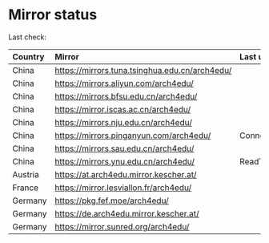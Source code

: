 <script src="./time.js"></script>
# Mirror status
Last check: <script type="text/javascript">localize(1675088277.7560556);</script>

|Country|Mirror|Last update|
|:------|:-----|:----------|
|China|https://mirrors.tuna.tsinghua.edu.cn/arch4edu/|<script type="text/javascript">localize(1675060750);</script>|
|China|https://mirrors.aliyun.com/arch4edu/|<script type="text/javascript">localize(1674974015);</script>|
|China|https://mirrors.bfsu.edu.cn/arch4edu/|<script type="text/javascript">localize(1675060750);</script>|
|China|https://mirror.iscas.ac.cn/arch4edu/|<script type="text/javascript">localize(1675060750);</script>|
|China|https://mirrors.nju.edu.cn/arch4edu/|<script type="text/javascript">localize(1675060750);</script>|
|China|https://mirrors.pinganyun.com/arch4edu/|ConnectionError|
|China|https://mirrors.sau.edu.cn/arch4edu/|<script type="text/javascript">localize(1673850842);</script>|
|China|https://mirrors.ynu.edu.cn/arch4edu/|ReadTimeout|
|Austria|https://at.arch4edu.mirror.kescher.at/|<script type="text/javascript">localize(1675060750);</script>|
|France|https://mirror.lesviallon.fr/arch4edu/|<script type="text/javascript">localize(1674153500);</script>|
|Germany|https://pkg.fef.moe/arch4edu/|<script type="text/javascript">localize(1675060750);</script>|
|Germany|https://de.arch4edu.mirror.kescher.at/|<script type="text/javascript">localize(1675060750);</script>|
|Germany|https://mirror.sunred.org/arch4edu/|<script type="text/javascript">localize(1675060750);</script>|

<script src="./tablefilter/tablefilter.js"></script>
<script src="./table.js"></script>